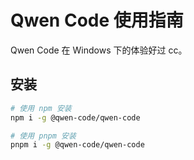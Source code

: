 # Qwen Code 使用指南

Qwen Code 在 Windows 下的体验好过 cc。

## 安装

```bash
# 使用 npm 安装
npm i -g @qwen-code/qwen-code

# 使用 pnpm 安装
pnpm i -g @qwen-code/qwen-code
```